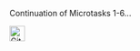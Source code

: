 Continuation of Microtasks 1-6...

<img alt="GitHub commit activity" src="https://img.shields.io/github/commit-activity/y/tamga05/Microtasks_7_React?style=flat-square" height="27">
